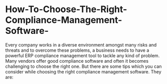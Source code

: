 # How-To-Choose-The-Right-Compliance-Management-Software-
Every company works in a diverse environment amongst many risks and threats and to overcome these problems, a business needs to have a powerful ERP compliance management tool to tackle any kind of problem.  Many vendors offer good compliance software and often it becomes challenging to choose the right one. But there are some tips which you can consider while choosing the right compliance management software. They are:
